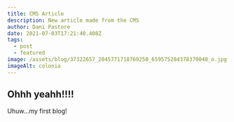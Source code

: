 ```yaml
---
title: CMS Article
description: New article made from the CMS
author: Dani Pastore
date: 2021-07-03T17:21:40.408Z
tags:
  - post
  - featured
image: /assets/blog/37322657_2045771718769250_659575284378370048_o.jpg
imageAlt: colonia
---
```

## Ohhh yeahh!!!!

Uhuw...my first blog!